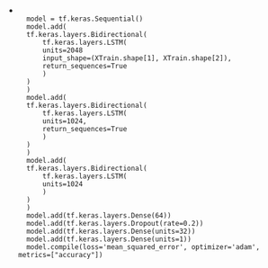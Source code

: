 - ```

    model = tf.keras.Sequential()
    model.add(
    tf.keras.layers.Bidirectional(
        tf.keras.layers.LSTM(
        units=2048 
        input_shape=(XTrain.shape[1], XTrain.shape[2]),
        return_sequences=True
        )
    )
    )
    model.add(
    tf.keras.layers.Bidirectional(
        tf.keras.layers.LSTM(
        units=1024,
        return_sequences=True
        )
    )
    )
    model.add(
    tf.keras.layers.Bidirectional(
        tf.keras.layers.LSTM(
        units=1024
        )
    )
    )
    model.add(tf.keras.layers.Dense(64))
    model.add(tf.keras.layers.Dropout(rate=0.2))
    model.add(tf.keras.layers.Dense(units=32))
    model.add(tf.keras.layers.Dense(units=1))
    model.compile(loss='mean_squared_error', optimizer='adam', metrics=["accuracy"])
  ```